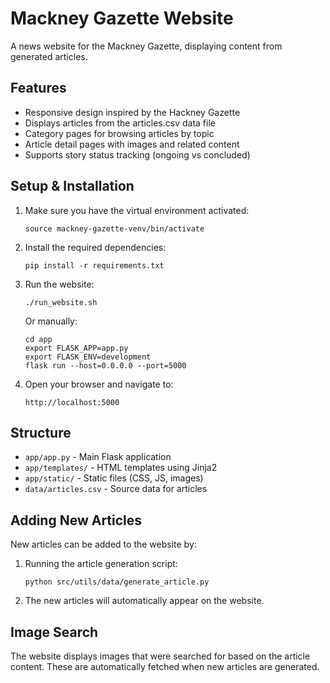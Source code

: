 # Mackney Gazette Website

A news website for the Mackney Gazette, displaying content from generated articles.

## Features

- Responsive design inspired by the Hackney Gazette
- Displays articles from the articles.csv data file
- Category pages for browsing articles by topic
- Article detail pages with images and related content
- Supports story status tracking (ongoing vs concluded)

## Setup & Installation

1. Make sure you have the virtual environment activated:
   ```
   source mackney-gazette-venv/bin/activate
   ```

2. Install the required dependencies:
   ```
   pip install -r requirements.txt
   ```

3. Run the website:
   ```
   ./run_website.sh
   ```
   
   Or manually:
   ```
   cd app
   export FLASK_APP=app.py
   export FLASK_ENV=development
   flask run --host=0.0.0.0 --port=5000
   ```

4. Open your browser and navigate to:
   ```
   http://localhost:5000
   ```

## Structure

- `app/app.py` - Main Flask application
- `app/templates/` - HTML templates using Jinja2
- `app/static/` - Static files (CSS, JS, images)
- `data/articles.csv` - Source data for articles

## Adding New Articles

New articles can be added to the website by:

1. Running the article generation script:
   ```
   python src/utils/data/generate_article.py
   ```

2. The new articles will automatically appear on the website.

## Image Search

The website displays images that were searched for based on the article content. These are automatically fetched when new articles are generated.
